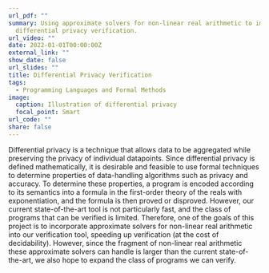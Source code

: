 ```yaml
---
url_pdf: ""
summary: Using approximate solvers for non-linear real arithmetic to improve
  differential privacy verification.
url_video: ""
date: 2022-01-01T00:00:00Z
external_link: ""
show_date: false
url_slides: ""
title: Differential Privacy Verification
tags:
  - Programming Languages and Formal Methods
image:
  caption: Illustration of differential privacy
  focal_point: Smart
url_code: ""
share: false
---
```

Differential privacy is a technique that allows data to be aggregated while preserving the privacy of individual datapoints. Since differential privacy is defined mathematically, it is desirable and feasible to use formal techniques to determine properties of data-handling algorithms such as privacy and accuracy. To determine these properties, a program is encoded according to its semantics into a formula in the first-order theory of the reals with exponentiation, and the formula is then proved or disproved. However, our current state-of-the-art tool is not particularly fast, and the class of programs that can be verified is limited. Therefore, one of the goals of this project is to incorporate approximate solvers for non-linear real arithmetic into our verification tool, speeding up verification (at the cost of decidability). However, since the fragment of non-linear real arithmetic these approximate solvers can handle is larger than the current state-of-the-art, we also hope to expand the class of programs we can verify.